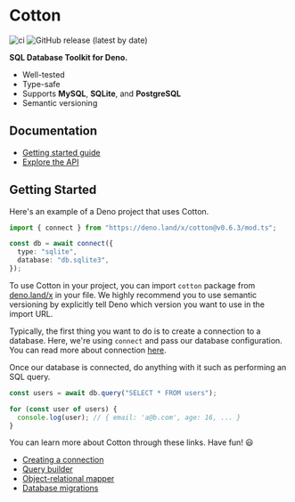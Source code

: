 # Cotton

![ci](https://github.com/rahmanfadhil/cotton/workflows/ci/badge.svg?branch=master) ![GitHub release (latest by date)](https://img.shields.io/github/v/release/rahmanfadhil/cotton)

**SQL Database Toolkit for Deno.**

- Well-tested
- Type-safe
- Supports **MySQL**, **SQLite**, and **PostgreSQL**
- Semantic versioning

## Documentation

- [Getting started guide](https://rahmanfadhil.github.io/cotton)
- [Explore the API](https://doc.deno.land/https/deno.land/x/cotton/mod.ts)

## Getting Started

Here's an example of a Deno project that uses Cotton.

```ts
import { connect } from "https://deno.land/x/cotton@v0.6.3/mod.ts";

const db = await connect({
  type: "sqlite",
  database: "db.sqlite3",
});
```

To use Cotton in your project, you can import `cotton` package from [deno.land/x](https://deno.land/x) in your file. We highly recommend you to use semantic versioning by explicitly tell Deno which version you want to use in the import URL.

Typically, the first thing you want to do is to create a connection to a database. Here, we're using `connect` and pass our database configuration. You can read more about connection [here](connection.md).

Once our database is connected, do anything with it such as performing an SQL query.

```ts
const users = await db.query("SELECT * FROM users");

for (const user of users) {
  console.log(user); // { email: 'a@b.com', age: 16, ... }
}
```

You can learn more about Cotton through these links. Have fun! 😃

- [Creating a connection](docs/guide/connection.md)
- [Query builder](docs/guide/query-builder.md)
- [Object-relational mapper](docs/guide/model.md)
- [Database migrations](docs/guide/migrations.md)
